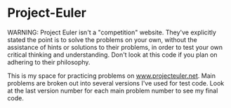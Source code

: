 # Project-Euler

WARNING: Project Euler isn't a "competition" website. They've explicitly stated the point is to solve the problems on your own, without the assistance of hints or solutions to their problems, in order to test your own critical thinking and understanding. Don't look at this code if you plan on adhering to their philosophy.

This is my space for practicing problems on www.projecteuler.net. Main problems are broken out into several versions I've used for test code. Look at the last version number for each main problem number to see my final code.
